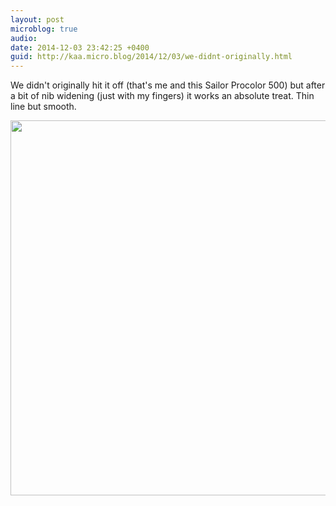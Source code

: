 ```yaml
---
layout: post
microblog: true
audio: 
date: 2014-12-03 23:42:25 +0400
guid: http://kaa.micro.blog/2014/12/03/we-didnt-originally.html
---
```

We didn't originally hit it off (that's me and this Sailor Procolor 500) but after a bit of nib widening (just with my fingers) it works an absolute treat. Thin line but smooth.

<img src="https://www.kaa.bz/uploads/2018/122b588679.jpg" width="600" height="600" />
